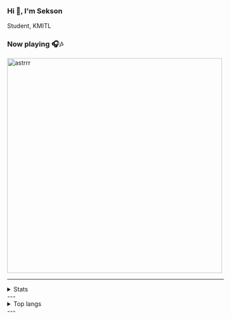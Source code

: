 ### Hi 👋, I'm Sekson  
Student, KMITL

### Now playing 🎧🎶

[<img src="https://readme-spotify-status2-astrrr.vercel.app/api/run-spotify-status" alt="astrrr" width="500" />](https://open.spotify.com/user/215k6liyjkpwnbrjjgvest2wq) 

---
<details>
  <summary>Stats</summary>
  ⚡
  ![astrrr's GitHub stats](https://github-readme-stats.vercel.app/api?username=astrrr&show_icons=true&theme=cobalt)
  ⚡
</details>
---
<details>
  <summary>Top langs</summary>
  ⚡
  [![Top Langs](https://github-readme-stats.vercel.app/api/top-langs/?username=astrrr&layout=compact)](https://github.com/anuraghazra/github-readme-stats)
  ⚡
</details>
---

<!--
**astrrr/astrrr** is a ✨ _special_ ✨ repository because its `README.md` (this file) appears on your GitHub profile.

Here are some ideas to get you started:

- 🔭 I’m currently working on ...
- 🌱 I’m currently learning ...
- 👯 I’m looking to collaborate on ...
- 🤔 I’m looking for help with ...
- 💬 Ask me about ...
- 📫 How to reach me: ...
- 😄 Pronouns: ...
- ⚡ Fun fact: ...
-->
